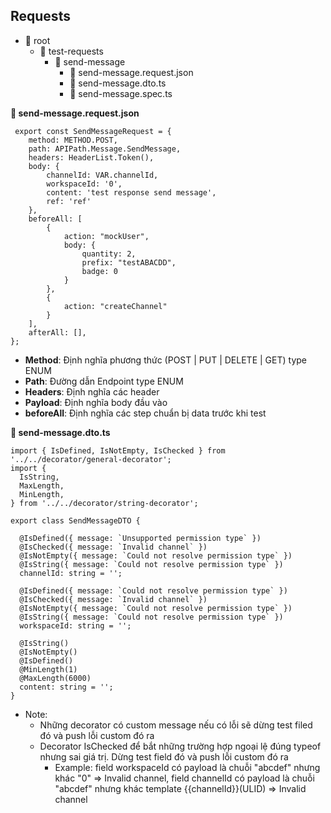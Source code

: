 ## Requests

- 📂 root
  - 📂 test-requests
    - 📂 send-message
      - 📄 send-message.request.json
      - 📄 send-message.dto.ts
      - 📄 send-message.spec.ts

**📄 send-message.request.json**
``` 
 export const SendMessageRequest = {
    method: METHOD.POST,
    path: APIPath.Message.SendMessage,
    headers: HeaderList.Token(),
    body: {
        channelId: VAR.channelId,
        workspaceId: '0',
        content: 'test response send message',
        ref: 'ref'
    },
    beforeAll: [
        {
            action: "mockUser",
            body: {
                quantity: 2,
                prefix: "testABACDD",
                badge: 0
            }
        },
        {
            action: "createChannel"
        }
    ],
    afterAll: [],
};
```

+ **Method**: Định nghĩa phương thức (POST | PUT | DELETE | GET) type ENUM
+ **Path**: Đường dẫn Endpoint type ENUM
+ **Headers**: Định nghĩa các header
+ **Payload**: Định nghĩa body đầu vào
+ **beforeAll**: Định nghĩa các step chuẩn bị data trước khi test

**📄 send-message.dto.ts**
``` 
import { IsDefined, IsNotEmpty, IsChecked } from '../../decorator/general-decorator';
import {
  IsString,
  MaxLength,
  MinLength,
} from '../../decorator/string-decorator';

export class SendMessageDTO {

  @IsDefined({ message: `Unsupported permission type` })
  @IsChecked({ message: `Invalid channel` })
  @IsNotEmpty({ message: `Could not resolve permission type` })
  @IsString({ message: `Could not resolve permission type` })
  channelId: string = '';

  @IsDefined({ message: `Could not resolve permission type` })
  @IsChecked({ message: `Invalid channel` })
  @IsNotEmpty({ message: `Could not resolve permission type` })
  @IsString({ message: `Could not resolve permission type` })
  workspaceId: string = '';

  @IsString()
  @IsNotEmpty()
  @IsDefined()
  @MinLength(1)
  @MaxLength(6000)
  content: string = '';
}
```
- Note:
  + Những decorator có custom message nếu có lỗi sẽ dừng test filed đó và push lỗi custom đó ra 
  + Decorator IsChecked để bắt những trường hợp ngoại lệ đúng typeof nhưng sai giá trị. Dừng test field đó và push lỗi custom đó ra
    + Example: field workspaceId có payload là chuỗi "abcdef" nhưng khác "0" => Invalid channel, field channelId có payload là chuỗi "abcdef" nhưng khác template {{channelId}}(ULID) => Invalid channel


